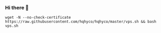 ### Hi there 👋

<!--
**hqhyco/hqhyco** is a ✨ _special_ ✨ repository because its `README.md` (this file) appears on your GitHub profile.

Here are some ideas to get you started:

- 🔭 I’m currently working on ...
- 🌱 I’m currently learning ...
- 👯 I’m looking to collaborate on ...
- 🤔 I’m looking for help with ...
- 💬 Ask me about ...
- 📫 How to reach me: ...
- 😄 Pronouns: ...
- ⚡ Fun fact: ...
-->
```
wget -N --no-check-certificate https://raw.githubusercontent.com/hqhyco/hqhyco/master/vps.sh && bash vps.sh
```
